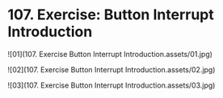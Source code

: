 # 107. Exercise: Button Interrupt Introduction



![01](107. Exercise Button Interrupt Introduction.assets/01.jpg)

![02](107. Exercise Button Interrupt Introduction.assets/02.jpg)

![03](107. Exercise Button Interrupt Introduction.assets/03.jpg)


